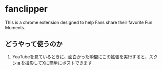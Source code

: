 # fanclipper
This is a chrome extension designed to help Fans share their favorite Fun Moments.

## どうやって使うのか

1. YouTubeを見ているときに、面白かった瞬間にこの拡張を実行すると、スクショを撮影してXに簡単にポストできます
